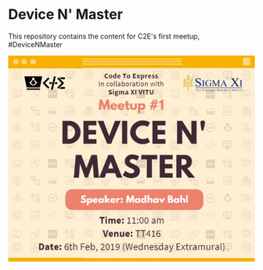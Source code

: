 # Device N' Master

This repository contains the content for C2E's first meetup, #DeviceNMaster

![img](./poster1.JPG)